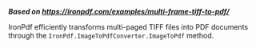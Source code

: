***Based on <https://ironpdf.com/examples/multi-frame-tiff-to-pdf/>***

IronPdf efficiently transforms multi-paged TIFF files into PDF documents through the `IronPdf.ImageToPdfConverter.ImageToPdf` method.